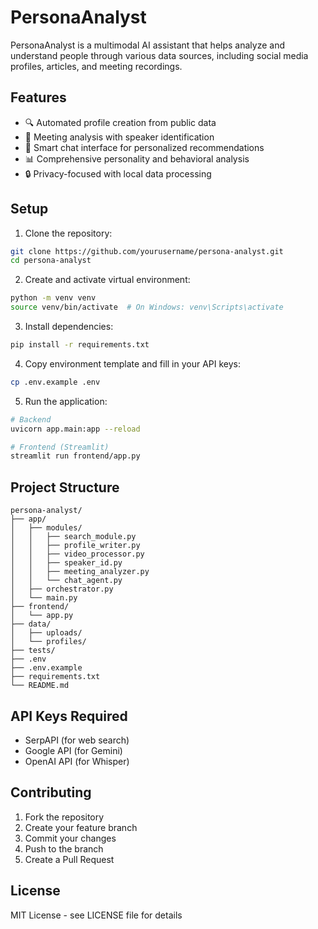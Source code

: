 # PersonaAnalyst

PersonaAnalyst is a multimodal AI assistant that helps analyze and understand people through various data sources, including social media profiles, articles, and meeting recordings.

## Features

- 🔍 Automated profile creation from public data
- 🎥 Meeting analysis with speaker identification
- 💬 Smart chat interface for personalized recommendations
- 📊 Comprehensive personality and behavioral analysis
- 🔒 Privacy-focused with local data processing

## Setup

1. Clone the repository:
```bash
git clone https://github.com/yourusername/persona-analyst.git
cd persona-analyst
```

2. Create and activate virtual environment:
```bash
python -m venv venv
source venv/bin/activate  # On Windows: venv\Scripts\activate
```

3. Install dependencies:
```bash
pip install -r requirements.txt
```

4. Copy environment template and fill in your API keys:
```bash
cp .env.example .env
```

5. Run the application:
```bash
# Backend
uvicorn app.main:app --reload

# Frontend (Streamlit)
streamlit run frontend/app.py
```

## Project Structure

```
persona-analyst/
├── app/
│   ├── modules/
│   │   ├── search_module.py
│   │   ├── profile_writer.py
│   │   ├── video_processor.py
│   │   ├── speaker_id.py
│   │   ├── meeting_analyzer.py
│   │   └── chat_agent.py
│   ├── orchestrator.py
│   └── main.py
├── frontend/
│   └── app.py
├── data/
│   ├── uploads/
│   └── profiles/
├── tests/
├── .env
├── .env.example
├── requirements.txt
└── README.md
```

## API Keys Required

- SerpAPI (for web search)
- Google API (for Gemini)
- OpenAI API (for Whisper)

## Contributing

1. Fork the repository
2. Create your feature branch
3. Commit your changes
4. Push to the branch
5. Create a Pull Request

## License

MIT License - see LICENSE file for details 
